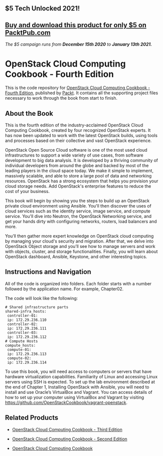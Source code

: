 ## $5 Tech Unlocked 2021!
[Buy and download this product for only $5 on PacktPub.com](https://www.packtpub.com/)
-----
*The $5 campaign         runs from __December 15th 2020__ to __January 13th 2021.__*

# OpenStack Cloud Computing Cookbook - Fourth Edition
This is the code repository for [OpenStack Cloud Computing Cookbook - Fourth Edition](https://www.packtpub.com/virtualization-and-cloud/openstack-cloud-computing-cookbook-fourth-edition?utm_source=github&utm_medium=repository&utm_campaign=9781788398763), published by [Packt](https://www.packtpub.com/?utm_source=github). It contains all the supporting project files necessary to work through the book from start to finish.
## About the Book
This is the fourth edition of the industry-acclaimed OpenStack Cloud Computing Cookbook, created by four recognized OpenStack experts. It has now been updated to work with the latest OpenStack builds, using tools and processes based on their collective and vast OpenStack experience.

OpenStack Open Source Cloud software is one of the most used cloud infrastructures to support a wide variety of use cases, from software development to big data analysis. It is developed by a thriving community of individual developers from around the globe and backed by most of the leading players in the cloud space today. We make it simple to implement, massively scalable, and able to store a large pool of data and networking resources. OpenStack has a strong ecosystem that helps you provision your cloud storage needs. Add OpenStack's enterprise features to reduce the cost of your business.

This book will begin by showing you the steps to build up an OpenStack private cloud environment using Ansible. You'll then discover the uses of cloud services such as the identity service, image service, and compute service. You'll dive into Neutron, the OpenStack Networking service, and get your hands dirty with configuring networks, routers, load balancers and more.

You’ll then gather more expert knowledge on OpenStack cloud computing by managing your cloud's security and migration. After that, we delve into OpenStack Object storage and you’ll see how to manage servers and work with objects, cluster, and storage functionalities. Finally, you will learn about OpenStack dashboard, Ansible, Keystone, and other interesting topics.


## Instructions and Navigation
All of the code is organized into folders. Each folder starts with a number followed by the application name. For example, Chapter02.



The code will look like the following:
```
# Shared infrastructure parts
shared-infra_hosts:
 controller-01:
 ip: 172.29.236.110
 controller-02:
 ip: 172.29.236.111
 controller-03:
 ip: 172.29.236.112
# Compute Hosts
compute_hosts:
 compute-01:
 ip: 172.29.236.113
 compute-02:
 ip: 172.29.236.114
```

To use this book, you will need access to computers or servers that have hardware virtualization capabilities. Familiarity of Linux and accessing Linux servers using SSH is expected.
To set up the lab environment described at the end of Chapter 1, Installing OpenStack with Ansible, you will need to install and use Oracle’s VirtualBox and Vagrant. You can access details of how to set up your computer using VirtualBox and Vagrant by visiting 
https://github.com/OpenStackCookbook/vagrant-openstack.

## Related Products
* [OpenStack Cloud Computing Cookbook - Third Edition](https://www.packtpub.com/virtualization-and-cloud/openstack-cloud-computing-cookbook-third-edition?utm_source=github&utm_medium=repository&utm_campaign=9781782174783)

* [OpenStack Cloud Computing Cookbook - Second Edition](https://www.packtpub.com/virtualization-and-cloud/openstack-cloud-computing-cookbook-second-edition?utm_source=github&utm_medium=repository&utm_campaign=9781782167587)

* [OpenStack Cloud Computing Cookbook](https://www.packtpub.com/virtualization-and-cloud/openstack-cloud-computing-cookbook?utm_source=github&utm_medium=repository&utm_campaign=9781849517324)


